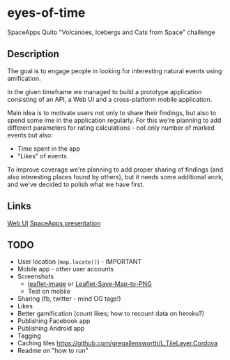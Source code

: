 # eyes-of-time

SpaceApps Quito "Volcanoes, Icebergs and Cats from Space" challenge

Description
-----------

The goal is to engage people in looking for interesting natural events using amification.

In the given timeframe we managed to build a prototype application consisting of an API, a Web UI and a cross-platform mobile application. 

Main idea is to motivate users not only to share their findings, but also to spend some ime in the application regularly. For this we're planning to add different parameters for rating calculations - not only number of marked events but also:

* Time spent in the app
* "Likes" of events

To improve coverage we're planning to add proper sharing of findings (and also interesting places found by others), but it needs some additional work, and we've decided to polish what we have first.

Links
-----

[Web UI](http://eyes-of-time.herokuapp.com/)
[SpaceApps presentation](http://slides.com/arcadychumachenko/eyes-of-time#/)

TODO
----
* User location (`map.locate()`) - IMPORTANT
* Mobile app - other user accounts
* Screenshots
  * [leaflet-image](https://github.com/mapbox/leaflet-image) or   [Leaflet-Save-Map-to-PNG](https://github.com/tegansnyder/Leaflet-Save-Map-to-PNG) 
  * Test on mobile
* Sharing (fb, twitter - mind OG tags!)
* Likes 
* Better gamification (count likes; how to recount data on heroku?)
* Publishing Facebook app
* Publishing Android app
* Tagging
* Caching tiles https://github.com/gregallensworth/L.TileLayer.Cordova
* Readme on "how to run"
